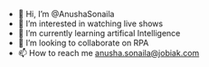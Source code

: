 - 👋 Hi, I’m @AnushaSonaila
- 👀 I’m interested in watching live shows
- 🌱 I’m currently learning artifical Intelligence
- 💞️ I’m looking to collaborate on RPA
- 📫 How to reach me anusha.sonaila@jobiak.com

<!---
AnushaSonaila/AnushaSonaila is a ✨ special ✨ repository because its `README.md` (this file) appears on your GitHub profile.
You can click the Preview link to take a look at your changes.
--->
